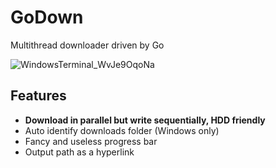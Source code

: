 # GoDown

Multithread downloader driven by Go

![WindowsTerminal_WvJe9OqoNa](https://github.com/user-attachments/assets/0c1cbb22-a289-48d1-8bc0-0d6f456f56d4)

## Features

- **Download in parallel but write sequentially, HDD friendly**
- Auto identify downloads folder (Windows only)
- Fancy and useless progress bar
- Output path as a hyperlink
